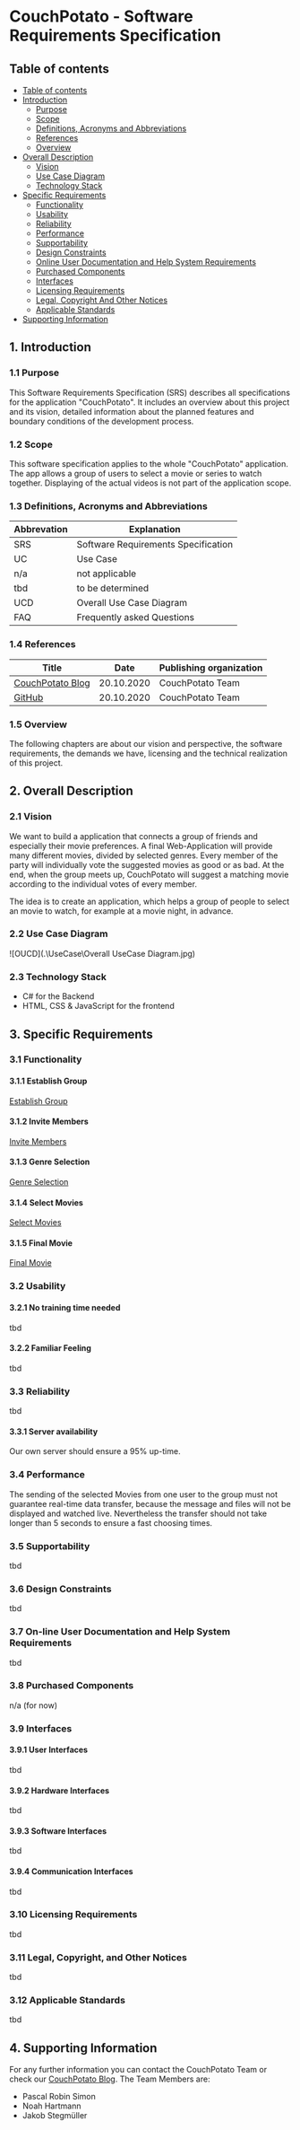 # CouchPotato - Software Requirements Specification 

## Table of contents
- [Table of contents](#table-of-contents)
- [Introduction](#1-introduction)
    - [Purpose](#11-purpose)
    - [Scope](#12-scope)
    - [Definitions, Acronyms and Abbreviations](#13-definitions-acronyms-and-abbreviations)
    - [References](#14-references)
    - [Overview](#15-overview)
- [Overall Description](#2-overall-description)
    - [Vision](#21-vision)
    - [Use Case Diagram](#22-use-case-diagram)
	- [Technology Stack](#23-technology-stack)
- [Specific Requirements](#3-specific-requirements)
    - [Functionality](#31-functionality)
    - [Usability](#32-usability)
    - [Reliability](#33-reliability)
    - [Performance](#34-performance)
    - [Supportability](#35-supportability)
    - [Design Constraints](#36-design-constraints)
    - [Online User Documentation and Help System Requirements](#37-on-line-user-documentation-and-help-system-requirements)
    - [Purchased Components](#38-purchased-components)
    - [Interfaces](#39-interfaces)
    - [Licensing Requirements](#310-licensing-requirements)
    - [Legal, Copyright And Other Notices](#311-legal-copyright-and-other-notices)
    - [Applicable Standards](#312-applicable-standards)
- [Supporting Information](#4-supporting-information)

## 1. Introduction

### 1.1 Purpose

This Software Requirements Specification (SRS) describes all specifications for the application "CouchPotato". It includes an overview about this project and its vision, detailed information about the planned features and boundary conditions of the development process.

### 1.2 Scope
This software specification applies to the whole "CouchPotato" application. The app allows a group of users to select a movie or series to watch together. Displaying of the actual videos is not part of the application scope.

### 1.3 Definitions, Acronyms and Abbreviations
| Abbrevation | Explanation                            |
| ----------- | -------------------------------------- |
| SRS         | Software Requirements Specification    |
| UC          | Use Case                               |
| n/a         | not applicable                         |
| tbd         | to be determined                       |
| UCD         | Overall Use Case Diagram               |
| FAQ         | Frequently asked Questions             |

### 1.4 References

| Title                                                             		| Date       | Publishing organization   |
| ------------------------------------------------------------------------------|:----------:| ------------------------- |
| [CouchPotato Blog](https://couchpotato228498876.wordpress.com/home/) 		| 20.10.2020 | CouchPotato Team   	 |
| [GitHub](https://github.com/CouchPotatoB4/CouchPotato)              		| 20.10.2020 | CouchPotato Team 	 |


### 1.5 Overview
The following chapters are about our vision and perspective, the software requirements, the demands we have, licensing and the technical realization of this project.
    
## 2. Overall Description

### 2.1 Vision

We want to build a application that connects a group of friends and especially their movie preferences. A final Web-Application will provide many different movies, divided by selected genres. Every member of the party will individually vote the suggested movies as good or as bad. At the end, when the group meets up, CouchPotato will suggest a matching movie according to the individual votes of every member.

The idea is to create an application, which helps a group of people to select an movie to watch, for example at a movie night, in advance.


### 2.2 Use Case Diagram
![OUCD](.\UseCase\Overall UseCase Diagram.jpg)

### 2.3 Technology Stack
- C# for the Backend
- HTML, CSS & JavaScript for the frontend

## 3. Specific Requirements

### 3.1 Functionality
#### 3.1.1 Establish Group
[Establish Group]()
#### 3.1.2 Invite Members
[Invite Members]()
#### 3.1.3 Genre Selection
[Genre Selection]()
#### 3.1.4 Select Movies
[Select Movies]()
#### 3.1.5 Final Movie
[Final Movie]()

### 3.2 Usability
#### 3.2.1 No training time needed
tbd
#### 3.2.2 Familiar Feeling
tbd
### 3.3 Reliability
tbd
#### 3.3.1 Server availability
Our own server should ensure a 95% up-time.

### 3.4 Performance
The sending of the selected Movies from one user to the group must not guarantee real-time data transfer, because the message and files will not be displayed and watched live. Nevertheless the transfer should not take longer than 5 seconds to ensure a fast choosing times.

### 3.5 Supportability
tbd
### 3.6 Design Constraints
tbd
### 3.7 On-line User Documentation and Help System Requirements
tbd
### 3.8 Purchased Components
n/a (for now)

### 3.9 Interfaces
#### 3.9.1 User Interfaces
tbd
#### 3.9.2 Hardware Interfaces
tbd
#### 3.9.3 Software Interfaces
tbd
#### 3.9.4 Communication Interfaces
tbd
### 3.10 Licensing Requirements
tbd
### 3.11 Legal, Copyright, and Other Notices
tbd
### 3.12 Applicable Standards
tbd
## 4. Supporting Information
For any further information you can contact the CouchPotato Team or check our [CouchPotato Blog](https://couchpotato228498876.wordpress.com/home/). 
The Team Members are:
- Pascal Robin Simon
- Noah Hartmann
- Jakob Stegmüller
